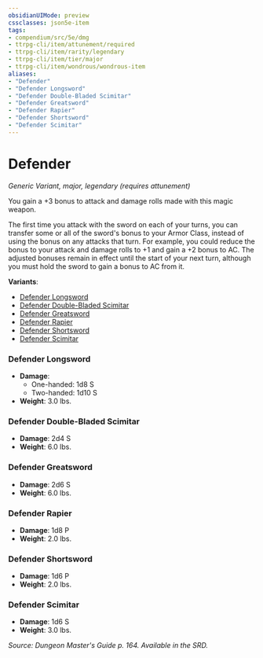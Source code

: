 ```yaml
---
obsidianUIMode: preview
cssclasses: json5e-item
tags:
- compendium/src/5e/dmg
- ttrpg-cli/item/attunement/required
- ttrpg-cli/item/rarity/legendary
- ttrpg-cli/item/tier/major
- ttrpg-cli/item/wondrous/wondrous-item
aliases: 
- "Defender"
- "Defender Longsword"
- "Defender Double-Bladed Scimitar"
- "Defender Greatsword"
- "Defender Rapier"
- "Defender Shortsword"
- "Defender Scimitar"
---
```

# Defender
*Generic Variant, major, legendary (requires attunement)*  


You gain a +3 bonus to attack and damage rolls made with this magic weapon.

The first time you attack with the sword on each of your turns, you can transfer some or all of the sword's bonus to your Armor Class, instead of using the bonus on any attacks that turn. For example, you could reduce the bonus to your attack and damage rolls to +1 and gain a +2 bonus to AC. The adjusted bonuses remain in effect until the start of your next turn, although you must hold the sword to gain a bonus to AC from it.

**Variants**:
- [Defender Longsword](#Defender%20Longsword)
- [Defender Double-Bladed Scimitar](#Defender%20Double-Bladed%20Scimitar)
- [Defender Greatsword](#Defender%20Greatsword)
- [Defender Rapier](#Defender%20Rapier)
- [Defender Shortsword](#Defender%20Shortsword)
- [Defender Scimitar](#Defender%20Scimitar)

### Defender Longsword

- **Damage**:
  - One-handed: 1d8 S
  - Two-handed: 1d10 S
- **Weight**: 3.0 lbs.

### Defender Double-Bladed Scimitar

- **Damage**: 2d4 S
- **Weight**: 6.0 lbs.

### Defender Greatsword

- **Damage**: 2d6 S
- **Weight**: 6.0 lbs.

### Defender Rapier

- **Damage**: 1d8 P
- **Weight**: 2.0 lbs.

### Defender Shortsword

- **Damage**: 1d6 P
- **Weight**: 2.0 lbs.

### Defender Scimitar

- **Damage**: 1d6 S
- **Weight**: 3.0 lbs.


*Source: Dungeon Master's Guide p. 164. Available in the SRD.*